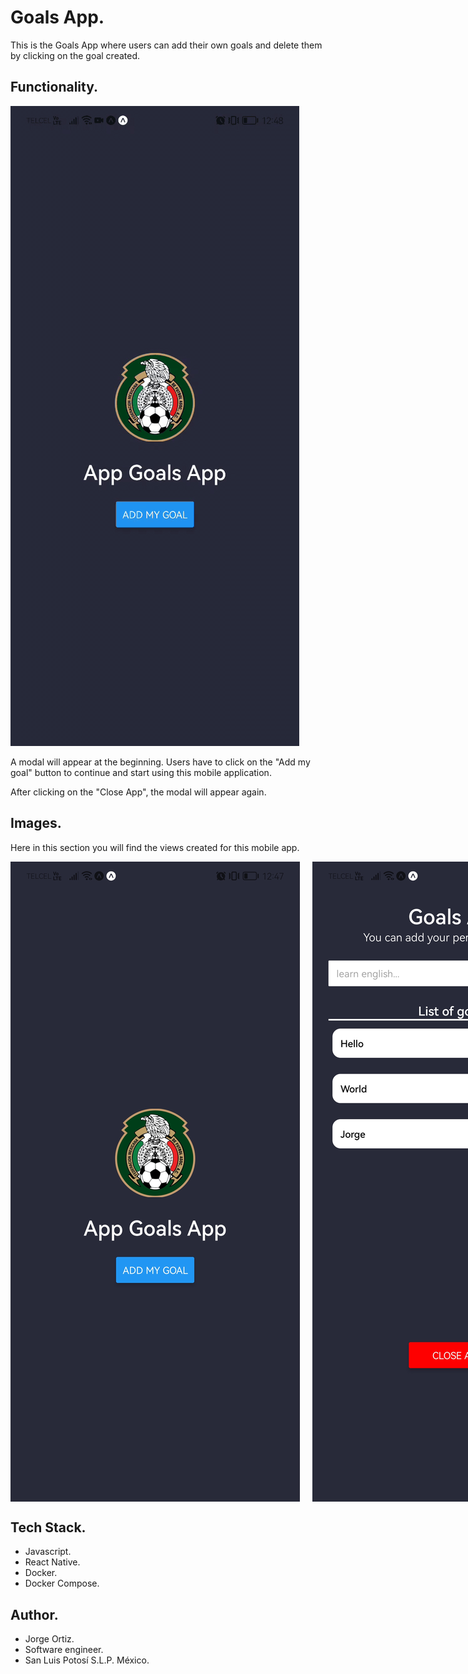 # Goals App.

This is the Goals App where users can add their own goals and delete them by clicking on the goal created.

## Functionality.

![](./assets/videogif.gif)

A modal will appear at the beginning. Users have to click on the "Add my goal" button to continue and start using this mobile application.

After clicking on the "Close App", the modal will appear again.

## Images.

Here in this section you will find the views created for this mobile app.

<div style="display: flex; gap: 20px;">
  <img src="./assets/01.jpg">
  <img src="./assets/02.jpg">
</div>

## Tech Stack.

* Javascript.
* React Native.
* Docker.
* Docker Compose.

## Author.

* Jorge Ortiz.
* Software engineer.
* San Luis Potosí S.L.P. México.
